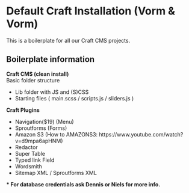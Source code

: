 <h1>Default Craft Installation (Vorm & Vorm)</h1>

<p>This is a boilerplate for all our Craft CMS projects.</p>

<h2>Boilerplate information</h2>

  <p><strong>Craft CMS (clean install)</strong><br />
    Basic folder structure</p>
        <ul><li>Lib folder with JS and (S)CSS</li>
        <li>Starting files ( main.scss / scripts.js / sliders.js )</li></ul>
    <p><strong>Craft Plugins</strong><br />
        <ul><li>Navigation($19) (Menu)</li>
        <li>Sproutforms (Forms)</li>
        <li>Amazon S3 (How to AMAZONS3: https://www.youtube.com/watch?v=d9mpa6apHNM)</li>
        <li>Redactor</li>
        <li>Super Table</li>
        <li>Typed link Field</li>
        <li>Wordsmith</li>
          <li>Sitemap XML / Sproutforms XML</li></ul>



  <p><strong>* For database credentials ask Dennis or Niels for more info.</strong></p>
